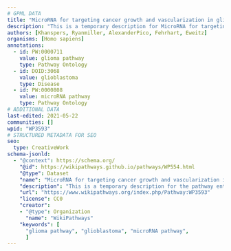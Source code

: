 ```yaml
---
# GPML DATA
title: "MicroRNA for targeting cancer growth and vascularization in glioblastoma"
description: "This is a temporary description for MicroRNA for targeting cancer growth and vascularization in glioblastoma"
authors: [Khanspers, Ryanmiller, AlexanderPico, Fehrhart, Eweitz]
organisms: [Homo sapiens]
annotations:
  - id: PW:0000711
    value: glioma pathway
    type: Pathway Ontology
  - id: DOID:3068
    value: glioblastoma
    type: Disease
  - id: PW:0000808
    value: microRNA pathway
    type: Pathway Ontology
# ADDITIONAL DATA
last-edited: 2021-05-22
communities: []
wpid: "WP3593"
# STRUCTURED METADATA FOR SEO
seo:
  type: CreativeWork
schema-jsonld:
  - "@context": https://schema.org/
    "@id": https://wikipathways.github.io/pathways/WP554.html
    "@type": Dataset
    "name": "MicroRNA for targeting cancer growth and vascularization in glioblastoma"
    "description": "This is a temporary description for the pathway entitled: MicroRNA for targeting cancer growth and vascularization in glioblastoma"
    "url": "https://www.wikipathways.org/index.php/Pathway:WP3593"
    "license": CC0
    "creator":
    - "@type": Organization
      "name": "WikiPathways"
    "keywords": [
      "glioma pathway", "glioblastoma", "microRNA pathway",
      ]
---
```

